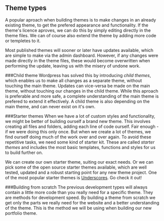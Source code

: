 ## Theme types

A popular aproach when building themes is to make changes in an already existing theme, to get the prefered appearance and functionality. If the theme's licence aproves, we can do this by simply editing directly in the theme files. We can of course also extend the theme by adding more code or templetes to it.

Most published themes will sooner or later have updates available, which are simple to make via the admin dashboard. However, if any changes were made directly in the theme files, these would become overwritten when performing the update, leaving us with the misery of undone work.

###Child theme
Wordpress has solved this by introducing *child themes*, which enables us to make all changes as a separate theme, without touching the main theme. Updates can vice-versa be made on the main theme, without touching our changes in the child theme. While this aproach is preferable and more safe, a complete understanding of the main theme is prefered to extend it effectively. A child theme is also depending on the main theme, and can never exist on it's own.

###Starter themes
When we have a lot of custom styles and functionality, we might be better of building ourself a brand new theme. This involves creating all files and folders, adding each line of code ourself. Fair enough - if we were doing this only once. But when we create a lot of themes, we find ourself doing much of the work over and over again. To avoid these repetitive tasks, we need some kind of starter kit. These are called *starter themes* and includes the most basic templates, functions and styles for us to build further on.

We can create our own starter theme, suiting our exact needs. Or we can pick some of the open source starter themes available, which are well tested, updated and a robust starting point for any new theme project. One of the most popular starter themes is [Underscores](http://underscores.me/). Go check it out!

###Building from scratch
The previous development types will always contain a little more code than you really need for a specific theme. They are methods for development speed. By building a theme from scratch we get only the parts we really need for the website and a better understanding of the theme. This is the method we will be using when building our new portfolio theme.
